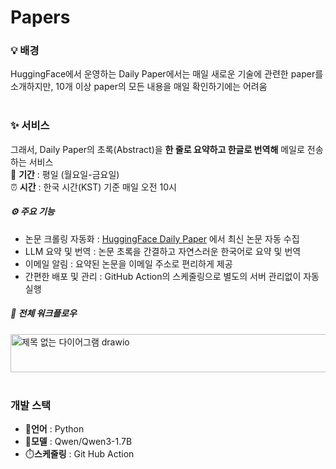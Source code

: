 # Papers

### 💡 배경
HuggingFace에서 운영하는 Daily Paper에서는 매일 새로운 기술에 관련한 paper를 소개하지만,
10개 이상 paper의 모든 내용을 매일 확인하기에는 어려움<br><br>

### ✨ 서비스
그래서, Daily Paper의 초록(Abstract)을 **한 줄로 요약하고 한글로 번역해** 메일로 전송하는 서비스<br>
📅 **기간** : 평일 (월요일-금요일) <br>
⏰ **시간** : 한국 시간(KST) 기준 매일 오전 10시<br>

##### ⚙️ 주요 기능
- 논문 크롤링 자동화 : [HuggingFace Daily Paper](https://huggingface.co/papers) 에서 최신 논문 자동 수집
- LLM 요약 및 번역 : 논문 초록을 간결하고 자연스러운 한국어로 요약 및 번역
- 이메일 알림 : 요약된 논문을 이메일 주소로 편리하게 제공
- 간편한 배포 및 관리 : GitHub Action의 스케줄링으로 별도의 서버 관리없이 자동 실행<br>

##### 🔄 전체 워크플로우
<img width="581" height="61" alt="제목 없는 다이어그램 drawio" src="https://github.com/user-attachments/assets/007cfad0-48f6-4528-9ab8-585294c01e2c" />
<br><br>

### 개발 스택
- 🐍**언어** : Python
- 🤖**모델** : Qwen/Qwen3-1.7B
- ⏱️**스케줄링** : Git Hub Action
